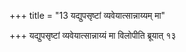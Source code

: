 +++
title = "13 यद्युपसृष्टां व्यवेयात्सान्नाय्यम् मा"

+++
यद्युपसृष्टां व्यवेयात्सान्नाय्यं मा विलोपीति ब्रूयात् १३
